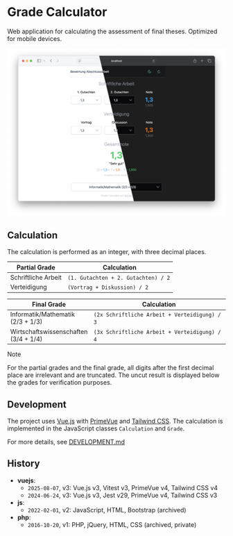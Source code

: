 # Grade Calculator

Web application for calculating the assessment of final theses.
Optimized for mobile devices.

<!-- TODO: Add an screenshot. -->

![Screenshot](./screenshot.png)

## Calculation

The calculation is performed as an integer, with three decimal places.

| Partial Grade       |  Calculation                        |
| ------------------- | ----------------------------------- |
| Schriftliche Arbeit | `(1. Gutachten + 2. Gutachten) / 2` |
| Verteidigung        | `(Vortrag + Diskussion) / 2`        |

| Final Grade                                |  Calculation                                   |
| ------------------------------------------ | ---------------------------------------------- |
| Informatik/Mathematik<br />(2/3 + 1/3)     | `(2x Schriftliche Arbeit + Verteidigung) / 3`  |
| Wirtschaftswissenschaften<br />(3/4 + 1/4) | `(3x Schriftliche Arbeit + Verteidigung) / 4`  |

> [!NOTE]
> For the partial grades and the final grade, all digits after the first
> decimal place are irrelevant and are truncated. The uncut result is displayed
> below the grades for verification purposes.

## Development

The project uses [Vue.js] with [PrimeVue] and [Tailwind CSS].
The calculation is implemented in the JavaScript classes `Calculation` and
`Grade`.

[Vue.js]: https://vuejs.org/
[PrimeVue]: https://primevue.org/
[Tailwind CSS]: https://tailwindcss.com/

For more details, see [DEVELOPMENT.md](./DEVELOPMENT.md)

## History

- **vuejs**:
  - `2025-08-07`, v3: Vue.js v3, Vitest v3, PrimeVue v4, Tailwind CSS v4
  - `2024-06-24`, v3: Vue.js v3, Jest v29, PrimeVue v4, Tailwind CSS v3
- **js**:
  - `2022-02-01`, v2: JavaScript, HTML, Bootstrap (archived)
- **php**:
  - `2016-10-20`, v1: PHP, jQuery, HTML, CSS (archived, private)
